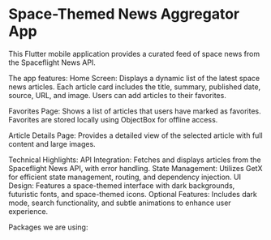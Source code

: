 # Space-Themed News Aggregator App

This Flutter mobile application provides a curated feed of space news from the Spaceflight News API. 

The app features:
Home Screen:
Displays a dynamic list of the latest space news articles.
Each article card includes the title, summary, published date, source, URL, and image.
Users can add articles to their favorites.

Favorites Page:
Shows a list of articles that users have marked as favorites.
Favorites are stored locally using ObjectBox for offline access.

Article Details Page:
Provides a detailed view of the selected article with full content and large images.

Technical Highlights:
API Integration: Fetches and displays articles from the Spaceflight News API, with error handling.
State Management: Utilizes GetX for efficient state management, routing, and dependency injection.
UI Design: Features a space-themed interface with dark backgrounds, futuristic fonts, and space-themed icons.
Optional Features: Includes dark mode, search functionality, and subtle animations to enhance user experience.

Packages we are using:
